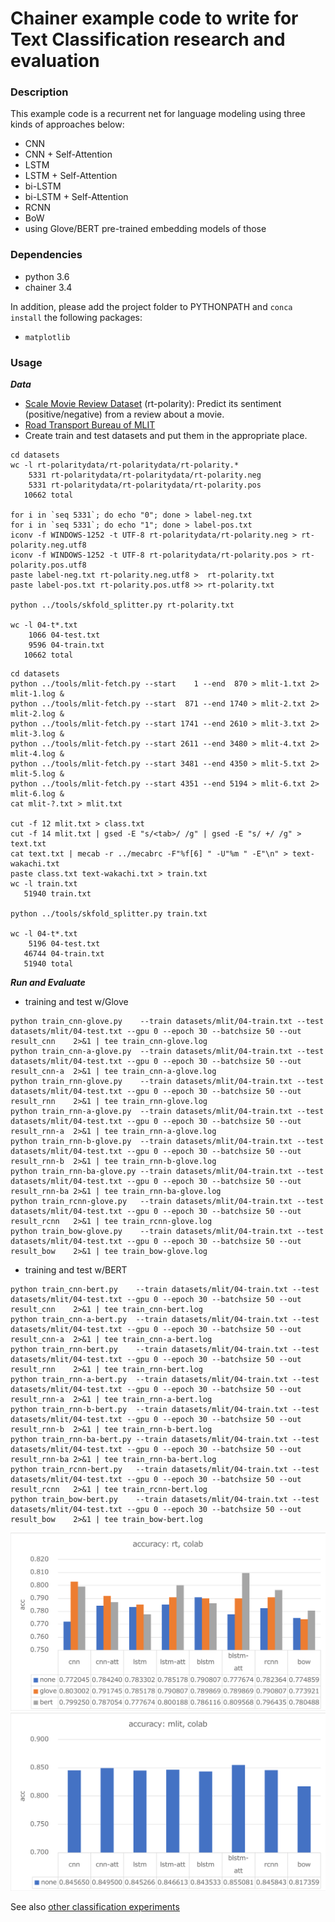 # Chainer example code to write for Text Classification research and evaluation

### Description

This example code is a recurrent net for language modeling using three kinds of approaches below: 
- CNN
- CNN + Self-Attention
- LSTM
- LSTM + Self-Attention
- bi-LSTM
- bi-LSTM + Self-Attention
- RCNN
- BoW
- using Glove/BERT pre-trained embedding models of those

### Dependencies
- python 3.6
- chainer 3.4

In addition, please add the project folder to PYTHONPATH and `conca install` the following packages:
- `matplotlib`

### Usage ###

***Data***

  - [Scale Movie Review Dataset](https://www.cs.cornell.edu/people/pabo/movie-review-data/) (rt-polarity): Predict its sentiment (positive/negative) from a review about a movie.
  - [Road Transport Bureau of MLIT](http://carinf.mlit.go.jp/jidosha/carinf/opn/index.html)
  - Create train and test datasets and put them in the appropriate place.

```
cd datasets
wc -l rt-polaritydata/rt-polaritydata/rt-polarity.*
    5331 rt-polaritydata/rt-polaritydata/rt-polarity.neg
    5331 rt-polaritydata/rt-polaritydata/rt-polarity.pos
   10662 total

for i in `seq 5331`; do echo "0"; done > label-neg.txt
for i in `seq 5331`; do echo "1"; done > label-pos.txt
iconv -f WINDOWS-1252 -t UTF-8 rt-polaritydata/rt-polarity.neg > rt-polarity.neg.utf8
iconv -f WINDOWS-1252 -t UTF-8 rt-polaritydata/rt-polarity.pos > rt-polarity.pos.utf8
paste label-neg.txt rt-polarity.neg.utf8 >  rt-polarity.txt
paste label-pos.txt rt-polarity.pos.utf8 >> rt-polarity.txt

python ../tools/skfold_splitter.py rt-polarity.txt

wc -l 04-t*.txt
    1066 04-test.txt
    9596 04-train.txt
   10662 total
```

```
cd datasets
python ../tools/mlit-fetch.py --start    1 --end  870 > mlit-1.txt 2> mlit-1.log &
python ../tools/mlit-fetch.py --start  871 --end 1740 > mlit-2.txt 2> mlit-2.log &
python ../tools/mlit-fetch.py --start 1741 --end 2610 > mlit-3.txt 2> mlit-3.log &
python ../tools/mlit-fetch.py --start 2611 --end 3480 > mlit-4.txt 2> mlit-4.log &
python ../tools/mlit-fetch.py --start 3481 --end 4350 > mlit-5.txt 2> mlit-5.log &
python ../tools/mlit-fetch.py --start 4351 --end 5194 > mlit-6.txt 2> mlit-6.log &
cat mlit-?.txt > mlit.txt

cut -f 12 mlit.txt > class.txt
cut -f 14 mlit.txt | gsed -E "s/<tab>/ /g" | gsed -E "s/ +/ /g" > text.txt
cat text.txt | mecab -r ../mecabrc -F"%f[6] " -U"%m " -E"\n" > text-wakachi.txt
paste class.txt text-wakachi.txt > train.txt
wc -l train.txt
   51940 train.txt

python ../tools/skfold_splitter.py train.txt

wc -l 04-t*.txt
    5196 04-test.txt
   46744 04-train.txt
   51940 total
```

***Run and Evaluate***
- training and test w/Glove

```
python train_cnn-glove.py    --train datasets/mlit/04-train.txt --test datasets/mlit/04-test.txt --gpu 0 --epoch 30 --batchsize 50 --out result_cnn    2>&1 | tee train_cnn-glove.log   
python train_cnn-a-glove.py  --train datasets/mlit/04-train.txt --test datasets/mlit/04-test.txt --gpu 0 --epoch 30 --batchsize 50 --out result_cnn-a  2>&1 | tee train_cnn-a-glove.log 
python train_rnn-glove.py    --train datasets/mlit/04-train.txt --test datasets/mlit/04-test.txt --gpu 0 --epoch 30 --batchsize 50 --out result_rnn    2>&1 | tee train_rnn-glove.log   
python train_rnn-a-glove.py  --train datasets/mlit/04-train.txt --test datasets/mlit/04-test.txt --gpu 0 --epoch 30 --batchsize 50 --out result_rnn-a  2>&1 | tee train_rnn-a-glove.log 
python train_rnn-b-glove.py  --train datasets/mlit/04-train.txt --test datasets/mlit/04-test.txt --gpu 0 --epoch 30 --batchsize 50 --out result_rnn-b  2>&1 | tee train_rnn-b-glove.log 
python train_rnn-ba-glove.py --train datasets/mlit/04-train.txt --test datasets/mlit/04-test.txt --gpu 0 --epoch 30 --batchsize 50 --out result_rnn-ba 2>&1 | tee train_rnn-ba-glove.log
python train_rcnn-glove.py   --train datasets/mlit/04-train.txt --test datasets/mlit/04-test.txt --gpu 0 --epoch 30 --batchsize 50 --out result_rcnn   2>&1 | tee train_rcnn-glove.log  
python train_bow-glove.py    --train datasets/mlit/04-train.txt --test datasets/mlit/04-test.txt --gpu 0 --epoch 30 --batchsize 50 --out result_bow    2>&1 | tee train_bow-glove.log   
```

- training and test w/BERT
```
python train_cnn-bert.py    --train datasets/mlit/04-train.txt --test datasets/mlit/04-test.txt --gpu 0 --epoch 30 --batchsize 50 --out result_cnn    2>&1 | tee train_cnn-bert.log   
python train_cnn-a-bert.py  --train datasets/mlit/04-train.txt --test datasets/mlit/04-test.txt --gpu 0 --epoch 30 --batchsize 50 --out result_cnn-a  2>&1 | tee train_cnn-a-bert.log 
python train_rnn-bert.py    --train datasets/mlit/04-train.txt --test datasets/mlit/04-test.txt --gpu 0 --epoch 30 --batchsize 50 --out result_rnn    2>&1 | tee train_rnn-bert.log   
python train_rnn-a-bert.py  --train datasets/mlit/04-train.txt --test datasets/mlit/04-test.txt --gpu 0 --epoch 30 --batchsize 50 --out result_rnn-a  2>&1 | tee train_rnn-a-bert.log 
python train_rnn-b-bert.py  --train datasets/mlit/04-train.txt --test datasets/mlit/04-test.txt --gpu 0 --epoch 30 --batchsize 50 --out result_rnn-b  2>&1 | tee train_rnn-b-bert.log 
python train_rnn-ba-bert.py --train datasets/mlit/04-train.txt --test datasets/mlit/04-test.txt --gpu 0 --epoch 30 --batchsize 50 --out result_rnn-ba 2>&1 | tee train_rnn-ba-bert.log
python train_rcnn-bert.py   --train datasets/mlit/04-train.txt --test datasets/mlit/04-test.txt --gpu 0 --epoch 30 --batchsize 50 --out result_rcnn   2>&1 | tee train_rcnn-bert.log  
python train_bow-bert.py    --train datasets/mlit/04-train.txt --test datasets/mlit/04-test.txt --gpu 0 --epoch 30 --batchsize 50 --out result_bow    2>&1 | tee train_bow-bert.log   
```

<img src="results/accuracy-rt.png"/> <img src="results/accuracy-mlit.png"/>

See also [other classification experiments](/bert/classify/README.md)
